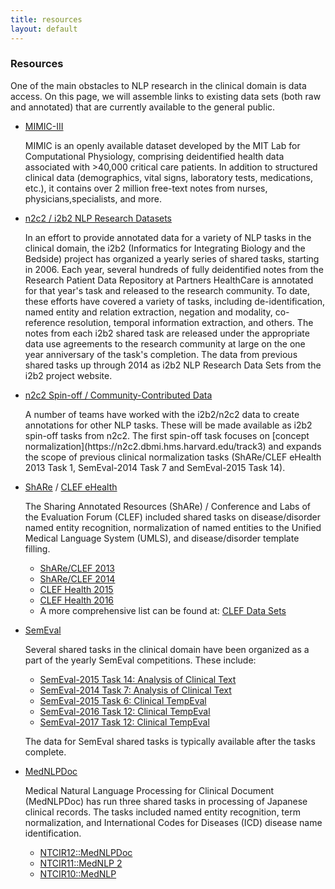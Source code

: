 ```yaml
---
title: resources
layout: default
---
```


<h3 class="bg-heading">Resources</h3>

One of the main obstacles to NLP research in the clinical domain is data access. On this page, we will assemble links to existing data sets (both raw and annotated) that are currently available to the general public.

- [MIMIC-III](https://mimic.mit.edu)
    <p>MIMIC is an openly available dataset developed by the MIT Lab for Computational Physiology, comprising deidentified health data associated with >40,000 critical care patients. In addition to structured clinical data (demographics, vital signs, laboratory tests, medications, etc.), it contains over 2 million free-text notes from nurses, physicians,specialists, and more.</p>

- [n2c2 / i2b2 NLP Research Datasets](https://www.i2b2.org/NLP/DataSets/Main.php)
    <p>In an effort to provide annotated data for a variety of NLP tasks in the clinical domain, the i2b2 (Informatics for Integrating Biology and the Bedside) project has organized a yearly series of shared tasks, starting in 2006. Each year, several hundreds of fully deidentified notes from the Research Patient Data Repository at Partners HealthCare is annotated for that year's task and released to the research community. To date, these efforts have covered a variety of tasks, including de-identification, named entity and relation extraction, negation and modality, co-reference resolution, temporal information extraction, and others. The notes from each i2b2 shared task are released under the appropriate data use agreements to the research community at large on the one year anniversary of the task's completion. The data from previous shared tasks up through 2014 as i2b2 NLP Research Data Sets from the i2b2 project website.</p>

- [n2c2 Spin-off / Community-Contributed Data](https://www.i2b2.org/NLP/DataSets/Main.php)
    <p>A number of teams have worked with the i2b2/n2c2 data to create annotations for other NLP tasks. These will be made available as i2b2 spin-off tasks from n2c2. The first spin-off task focuses on [concept normalization](https://n2c2.dbmi.hms.harvard.edu/track3) and expands the scope of previous clinical normalization tasks (ShARe/CLEF eHealth 2013 Task 1, SemEval-2014 Task 7 and SemEval-2015 Task 14).</p>

- [ShARe](https://projectreporter.nih.gov/project_info_description.cfm?aid=7985218&icde=30371551) / [CLEF eHealth](https://sites.google.com/site/clefehealth/)
    <p>The Sharing Annotated Resources (ShARe) / Conference and Labs of the Evaluation Forum (CLEF) included shared tasks on disease/disorder named entity recognition, normalization of named entities to the Unified Medical Language System (UMLS), and disease/disorder template filling.</p>

    - [ShARe/CLEF 2013](https://sites.google.com/site/shareclefehealth/)
    - [ShARe/CLEF 2014](http://clefehealth2014.dcu.ie/task-2)
    - [CLEF Health 2015](https://sites.google.com/site/clefehealth2015/)
    - [CLEF Health 2016](https://sites.google.com/site/clefehealth2016/)
    - A more comprehensive list can be found at: [CLEF Data Sets](https://sites.google.com/site/clefehealth/datasets)

    <p></p>

- [SemEval](http://alt.qcri.org/semeval2016/)
    <p>Several shared tasks in the clinical domain have been organized as a part of the yearly SemEval competitions. These include:</p>

    - [SemEval-2015 Task 14: Analysis of Clinical Text](http://alt.qcri.org/semeval2015/task14/)
    - [SemEval-2014 Task 7: Analysis of Clinical Text](http://alt.qcri.org/semeval2014/task7/)
    - [SemEval-2015 Task 6: Clinical TempEval](http://alt.qcri.org/semeval2015/task6/)
    - [SemEval-2016 Task 12: Clinical TempEval](http://alt.qcri.org/semeval2016/task12/)
    - [SemEval-2017 Task 12: Clinical TempEval](http://alt.qcri.org/semeval2017/task12/)

    <p>The data for SemEval shared tasks is typically available after the tasks complete.</p>

- [MedNLPDoc](https://sites.google.com/site/mednlpdoc/)
    <p>Medical Natural Language Processing for Clinical Document (MedNLPDoc) has run three shared tasks in processing of Japanese clinical records. The tasks included named entity recognition, term normalization, and International Codes for Diseases (ICD) disease name identification.</p>

    - [NTCIR12::MedNLPDoc](https://sites.google.com/site/mednlpdoc/)
    - [NTCIR11::MedNLP 2](http://mednlp.jp/ntcir11/)
    - [NTCIR10::MedNLP](http://mednlp.jp/medistj-en/)
